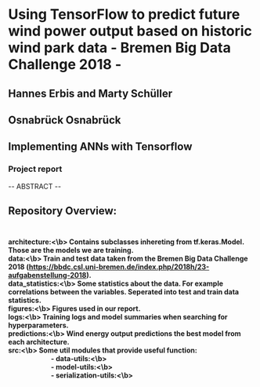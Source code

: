 # Using TensorFlow to predict future wind power output based on historic wind park data - Bremen Big Data Challenge 2018 -
## Hannes Erbis and Marty Schüller
## Osnabrück Osnabrück
## Implementing ANNs with Tensorflow
### Project report

-- ABSTRACT -- 


## Repository Overview: <br><br>
<b>architecture:<\b> Contains subclasses inhereting from tf.keras.Model. Those are the models we are training. <br>
<b>data:<\b> Train and test data taken from the Bremen Big Data Challenge 2018 (https://bbdc.csl.uni-bremen.de/index.php/2018h/23-aufgabenstellung-2018). <br>
<b>data_statistics:<\b> Some statistics about the data. For example correlations between the variables. Seperated into test and train data statistics.  <br>
<b>figures:<\b> Figures used in our report. <br>
<b>logs:<\b> Training logs and model summaries when searching for hyperparameters. <br>
<b>predictions:<\b> Wind energy output predictions the best model from each architecture. <br>
<b>src:<\b> Some util modules that provide useful function: <br>
&emsp;&emsp;&emsp;&emsp;&emsp;&emsp;    - <b>data-utils:<\b> <br>
&emsp;&emsp;&emsp;&emsp;&emsp;&emsp;    - <b>model-utils:<\b> <br>
&emsp;&emsp;&emsp;&emsp;&emsp;&emsp;    - <b>serialization-utils:<\b> <br>



